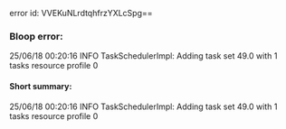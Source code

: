 error id: VVEKuNLrdtqhfrzYXLcSpg==
### Bloop error:

25/06/18 00:20:16 INFO TaskSchedulerImpl: Adding task set 49.0 with 1 tasks resource profile 0
#### Short summary: 

25/06/18 00:20:16 INFO TaskSchedulerImpl: Adding task set 49.0 with 1 tasks resource profile 0